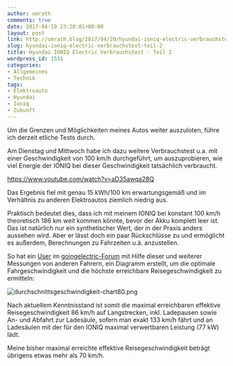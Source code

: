 ```yaml
---
author: umrath
comments: true
date: 2017-04-19 23:20:01+00:00
layout: post
link: http://umrath.blog/2017/04/20/hyundai-ioniq-electric-verbrauchstest-teil-2/
slug: hyundai-ioniq-electric-verbrauchstest-teil-2
title: Hyundai IONIQ Electric Verbrauchstest - Teil 2
wordpress_id: 1531
categories:
- Allgemeines
- Technik
tags:
- Elektroauto
- Hyundai
- Ioniq
- Zukunft
---
```


Um die Grenzen und Möglichkeiten meines Autos weiter auszuloten, führe ich derzeit etliche Tests durch.

Am Dienstag und Mittwoch habe ich dazu weitere Verbrauchstest u.a. mit einer Geschwindigkeit von 100 km/h durchgeführt, um auszuprobieren, wie viel Energie der IONIQ bei dieser Geschwindigkeit tatsächlich verbraucht.

https://www.youtube.com/watch?v=aD35awqa28Q

Das Ergebnis fiel mit genau 15 kWh/100 km erwartungsgemäß und im Verhältnis zu anderen Elektroautos ziemlich niedrig aus.

Praktisch bedeutet dies, dass ich mit meinem IONIQ bei konstant 100 km/h theoretisch 186 km weit kommen könnte, bevor der Akku komplett leer ist. Das ist natürlich nur ein synthetischer Wert, der in der Praxis anders aussehen wird. Aber er lässt doch ein paar Rückschlüsse zu und ermöglicht es außerdem, Berechnungen zu Fahrzeiten u.ä. anzustellen.

So hat ein [User](http://www.goingelectric.de/forum/member1649.html) im [goingelectric-Forum](http://goingelectric.de) mit Hilfe dieser und weiterer Messungen von anderen Fahrern, ein Diagramm erstellt, um die optimale Fahrgeschwindigkeit und die höchste erreichbare Reisegeschwindigkeit zu ermitteln:

![durchschnittsgeschwindigkeit-chart80.png](https://umrath.files.wordpress.com/2017/04/durchschnittsgeschwindigkeit-chart80.jpg)

Nach aktuellem Kenntnisstand ist somit die maximal erreichbaren effektive Reisegeschwindigkeit 86 km/h auf Langstrecken, inkl. Ladepausen sowie An- und Abfahrt zur Ladesäule, sofern man exakt 133 km/h fährt und an Ladesäulen mit der für den IONIQ maximal verwertbaren Leistung (77 kW) lädt.

Meine bisher maximal erreichte effektive Reisegeschwindigkeit beträgt übrigens etwas mehr als 70 km/h.
